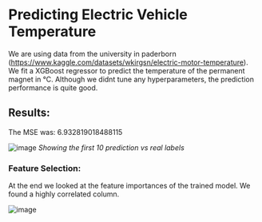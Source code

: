 # Predicting Electric Vehicle Temperature

We are using data from the university in paderborn (https://www.kaggle.com/datasets/wkirgsn/electric-motor-temperature). 
We fit a XGBoost regressor to predict the temperature of the permanent magnet in °C.
Although we didnt tune any hyperparameters, the prediction performance is quite good.

## Results:

The MSE was: 6.932819018488115

![image](https://github.com/aiko929/electric_temp_xgboost/assets/26790700/8c8743eb-0801-47e8-9028-dd6d6bf12d06)
*Showing the first 10 prediction vs real labels*

### Feature Selection:

At the end we looked at the feature importances of the trained model. We found a highly correlated column.

![image](https://github.com/aiko929/electric_temp_xgboost/assets/26790700/7828de9e-01c0-405a-a5b9-a3ffdfb10703)
